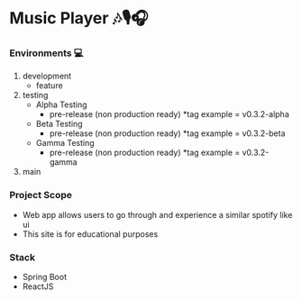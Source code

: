 # Music Player 🎶🎙️🎧

### Environments 💻
1. development
    - feature
2. testing
    - Alpha Testing
        - pre-release (non production ready) *tag example = v0.3.2-alpha
    - Beta Testing
        - pre-release (non production ready) *tag example = v0.3.2-beta
    - Gamma Testing
        - pre-release (non production ready) *tag example = v0.3.2-gamma
3. main

### Project Scope
- Web app allows users to go through and experience a similar spotify like ui
- This site is for educational purposes

### Stack
- Spring Boot
- ReactJS
